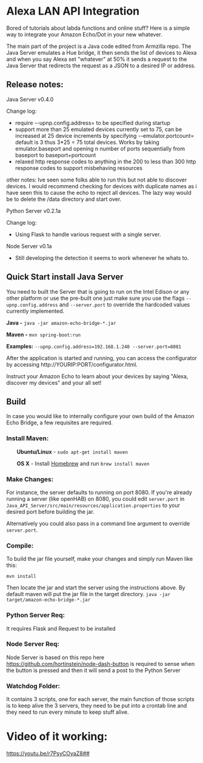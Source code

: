 # Alexa LAN API Integration

Bored of tutorials about labda functions and online stuff?
Here is a simple way to integrate your Amazon Echo/Dot in your new whatever.

The main part of the project is a Java code edited from Armzilla repo.
The Java Server emulates a Hue bridge, it then sends the list of devices to Alexa and when you say Alexa set "whatever" at 50% it sends a request to the Java Server that redirects the request as a JSON to a desired IP or address.

## Release notes:

Java Server  v0.4.0

Change log:

* require --upnp.config.address= to be specified during startup
* support more than 25 emulated devices currently set to 75, can be increased at 25 device increments by specifying --emulator.portcount= default is 3 thus 3*25 = 75 total devices. Works by taking emulator.baseport and opening n number of ports sequentially from baseport to baseport+portcount
* relaxed http response codes to anything in the 200 to less than 300 http response codes to support misbehaving resources

other notes:
Ive seen some folks able to run this but not able to discover devices. I would recommend checking for devices with duplicate names as i have seen this to cause the echo to reject all devices. The lazy way would be to delete the /data directory and start over.

Python Server  v0.2.1a

Change log:

* Using Flask to handle various request with a single server.

Node Server  v0.1a

* Still developing the detection it seems to work whenever he whats to.


## Quick Start install Java Server

You need to built the Server that is going to run on the Intel Edison or any other platform or use the pre-built one just make sure you use the flags ```--upnp.config.address``` and ```--server.port``` to override the hardcoded values currently implemented.

**Java -** ```java -jar amazon-echo-bridge-*.jar```

**Maven -** ```mvn spring-boot:run```

**Examples:** ``--upnp.config.address=192.168.1.240 --server.port=8081``

After the application is started and running, you can access the configurator by accessing http://YOURIP:PORT/configurator.html. 

Instruct your Amazon Echo to learn about your devices by saying "Alexa, discover my devices" and your all set!

## Build

In case you would like to internally configure your own build of the Amazon Echo Bridge, a few requisites are required.

### Install Maven: 

&nbsp;&nbsp;&nbsp;&nbsp;&nbsp;&nbsp; **Ubuntu/Linux** - ```sudo apt-get install maven```

&nbsp;&nbsp;&nbsp;&nbsp;&nbsp;&nbsp; 
**OS X** - Install [Homebrew](http://brew.sh/) and run ```brew install maven```

### Make Changes:
For instance, the server defaults to running on port 8080. If you're already running a server (like openHAB) on 8080, you could edit ```server.port``` in ```Java_API_Server/src/main/resources/application.properties``` to your desired port before building the jar. 

Alternatively you could also pass in a command line argument to override ```server.port```.

### Compile:
To build the jar file yourself, make your changes and simply run Maven like this:
```
mvn install
```

Then locate the jar and start the server using the instructions above. By default maven will put the jar file in the target directory. ```java -jar target/amazon-echo-bridge-*.jar``` 

### Python Server Req:

It requires Flask and Request to be installed

### Node Server Req:

Node Server is based on this repo here https://github.com/hortinstein/node-dash-button
is required to sense when the button is pressed and then it will send a post to the Python Server

### Watchdog Folder:

It contains 3 scripts, one for each server, the main function of those scripts is to keep alive the 3 servers, they need to be put into a crontab line and they need to run every minute to keep stuff alive.

# Video of it working:

https://youtu.be/r7PsyCOyaZ8##






